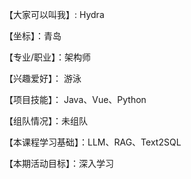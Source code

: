 【大家可以叫我】: Hydra

【坐标】：青岛

【专业/职业】：架构师

【兴趣爱好】： 游泳

 【项目技能】： Java、Vue、Python

【组队情况】：未组队

【本课程学习基础】：LLM、RAG、Text2SQL

【本期活动目标】：深入学习
